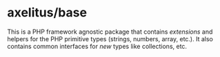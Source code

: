 # axelitus/base

This is a PHP framework agnostic package that contains _extensions_ and helpers for the PHP primitive types (strings, numbers, array, etc.). It also contains common interfaces for _new_ types like collections, etc.
